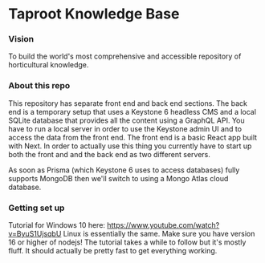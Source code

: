 # Taproot Knowledge Base

### Vision
To build the world's most comprehensive and accessible repository of horticultural knowledge.

### About this repo
This repository has separate front end and back end sections. The back end is a temporary setup that uses a Keystone 6 headless CMS and a local SQLite database that provides all the content using a GraphQL API. You have to run a local server in order to use the Keystone admin UI and to access the data from the front end. The front end is a basic React app built with Next. In order to actually use this thing you currently have to start up both the front and and the back end as two different servers.

As soon as Prisma (which Keystone 6 uses to access databases) fully supports MongoDB then we'll switch to using a Mongo Atlas cloud database.

### Getting set up
Tutorial for Windows 10 here: https://www.youtube.com/watch?v=ByuS1UjsqbU
Linux is essentially the same. Make sure you have version 16 or higher of nodejs!
The tutorial takes a while to follow but it's mostly fluff. It should actually be pretty fast to get everything working.
